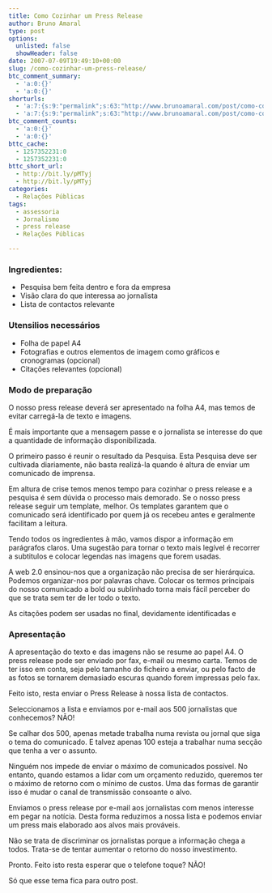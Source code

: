 ```yaml
---
title: Como Cozinhar um Press Release
author: Bruno Amaral
type: post
options:
  unlisted: false
  showHeader: false
date: 2007-07-09T19:49:10+00:00
slug: /como-cozinhar-um-press-release/
btc_comment_summary:
  - 'a:0:{}'
  - 'a:0:{}'
shorturls:
  - 'a:7:{s:9:"permalink";s:63:"http://www.brunoamaral.com/post/como-cozinhar-um-press-release/";s:7:"tinyurl";s:25:"http://tinyurl.com/55akcf";s:4:"isgd";s:17:"http://is.gd/pMsc";s:5:"bitly";s:19:"http://bit.ly/3DLLF";s:5:"snipr";s:22:"http://snipr.com/ewgpz";s:5:"snurl";s:22:"http://snurl.com/ewgpz";s:7:"snipurl";s:24:"http://snipurl.com/ewgpz";}'
  - 'a:7:{s:9:"permalink";s:63:"http://www.brunoamaral.com/post/como-cozinhar-um-press-release/";s:7:"tinyurl";s:25:"http://tinyurl.com/55akcf";s:4:"isgd";s:17:"http://is.gd/pMsc";s:5:"bitly";s:19:"http://bit.ly/3DLLF";s:5:"snipr";s:22:"http://snipr.com/ewgpz";s:5:"snurl";s:22:"http://snurl.com/ewgpz";s:7:"snipurl";s:24:"http://snipurl.com/ewgpz";}'
btc_comment_counts:
  - 'a:0:{}'
  - 'a:0:{}'
bttc_cache:
  - 1257352231:0
  - 1257352231:0
bttc_short_url:
  - http://bit.ly/pMTyj
  - http://bit.ly/pMTyj
categories:
  - Relações Públicas
tags:
  - assessoria
  - Jornalismo
  - press release
  - Relações Públicas

---
```

### Ingredientes:

  * Pesquisa bem feita dentro e fora da empresa
  * Visão clara do que interessa ao jornalista
  * Lista de contactos relevante

### Utensilios necessários

  * Folha de papel A4
  * Fotografias e outros elementos de imagem como gráficos e cronogramas (opcional)
  * Citações relevantes (opcional)

### Modo de preparação

O nosso press release deverá ser apresentado na folha A4, mas temos de evitar carregá-la de texto e imagens.
  
É mais importante que a mensagem passe e o jornalista se interesse do que a quantidade de informação disponibilizada.

O primeiro passo é reunir o resultado da Pesquisa. Esta Pesquisa deve ser cultivada diariamente, não basta realizá-la quando é altura de enviar um comunicado de imprensa.

Em altura de crise temos menos tempo para cozinhar o press release e a pesquisa é sem dúvida o processo mais demorado. Se o nosso press release seguir um template, melhor. Os templates garantem que o comunicado será identificado por quem já os recebeu antes e geralmente facilitam a leitura.

Tendo todos os ingredientes à mão, vamos dispor a informação em parágrafos claros. Uma sugestão para tornar o texto mais legível é recorrer a subtitulos e colocar legendas nas imagens que forem usadas.

A web 2.0 ensinou-nos que a organização não precisa de ser hierárquica. Podemos organizar-nos por palavras chave. Colocar os termos principais do nosso comunicado a bold ou sublinhado torna mais fácil perceber do que se trata sem ter de ler todo o texto.

As citações podem ser usadas no final, devidamente identificadas e

### Apresentação

A apresentação do texto e das imagens não se resume ao papel A4. O press release pode ser enviado por fax, e-mail ou mesmo carta. Temos de ter isso em conta, seja pelo tamanho do ficheiro a enviar, ou pelo facto de as fotos se tornarem demasiado escuras quando forem impressas pelo fax.

Feito isto, resta enviar o Press Release à nossa lista de contactos.
  
Seleccionamos a lista e enviamos por e-mail aos 500 jornalistas que conhecemos? NÃO!
  
Se calhar dos 500, apenas metade trabalha numa revista ou jornal que siga o tema do comunicado. E talvez apenas 100 esteja a trabalhar numa secção que tenha a ver o assunto.

Ninguém nos impede de enviar o máximo de comunicados possível. No entanto, quando estamos a lidar com um orçamento reduzido, queremos ter o máximo de retorno com o mínimo de custos. Uma das formas de garantir isso é mudar o canal de transmissão consoante o alvo.

Enviamos o press release por e-mail aos jornalistas com menos interesse em pegar na notícia. Desta forma reduzimos a nossa lista e podemos enviar um press mais elaborado aos alvos mais prováveis.

Não se trata de discriminar os jornalistas porque a informação chega a todos. Trata-se de tentar aumentar o retorno do nosso investimento.

Pronto. Feito isto resta esperar que o telefone toque? NÃO!
  
Só que esse tema fica para outro post.<!-- technorati tags begin -->

<!-- technorati tags end -->